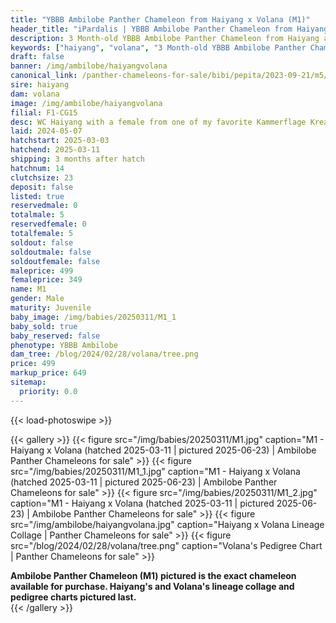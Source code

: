 ```yaml
---
title: "YBBB Ambilobe Panther Chameleon from Haiyang x Volana (M1)"
header_title: "iPardalis | YBBB Ambilobe Panther Chameleon from Haiyang x Volana | M1"
description: 3 Month-old YBBB Ambilobe Panther Chameleon from Haiyang and Volana. WC Haiyang with a female from one of my favorite Kammerflage Kreations pairings of the past few years - great outcross with new genetics! We've included sire and dam dendrograms if available, but you can view our Haiyang or Volana breeder pages for more information.
keywords: ["haiyang", "volana", "3 Month-old YBBB Ambilobe Panther Chameleon", "baby chameleons for sale", "buy panther chameleon", "panther for sale", "ambilobe panther chameleons for sale", "ambilobe panther chameleon for sale"]
draft: false
banner: /img/ambilobe/haiyangvolana
canonical_link: /panther-chameleons-for-sale/bibi/pepita/2023-09-21/m5/
sire: haiyang
dam: volana
image: /img/ambilobe/haiyangvolana
filial: F1-CG15
desc: WC Haiyang with a female from one of my favorite Kammerflage Kreations pairings of the past few years - great outcross with new genetics!
laid: 2024-05-07
hatchstart: 2025-03-03
hatchend: 2025-03-11
shipping: 3 months after hatch
hatchnum: 14
clutchsize: 23
deposit: false
listed: true
reservedmale: 0
totalmale: 5
reservedfemale: 0
totalfemale: 5
soldout: false
soldoutmale: false
soldoutfemale: false
maleprice: 499
femaleprice: 349
name: M1
gender: Male
maturity: Juvenile
baby_image: /img/babies/20250311/M1_1
baby_sold: true
baby_reserved: false
phenotype: YBBB Ambilobe
dam_tree: /blog/2024/02/28/volana/tree.png
price: 499
markup_price: 649
sitemap: 
  priority: 0.0
---
```


{{< load-photoswipe >}}

{{< gallery >}}
  {{< figure src="/img/babies/20250311/M1.jpg" caption="M1 - Haiyang x Volana (hatched 2025-03-11 | pictured 2025-06-23) | Ambilobe Panther Chameleons for sale" >}}
  {{< figure src="/img/babies/20250311/M1_1.jpg" caption="M1 - Haiyang x Volana (hatched 2025-03-11 | pictured 2025-06-23) | Ambilobe Panther Chameleons for sale" >}}
  {{< figure src="/img/babies/20250311/M1_2.jpg" caption="M1 - Haiyang x Volana (hatched 2025-03-11 | pictured 2025-06-23) | Ambilobe Panther Chameleons for sale" >}}
  {{< figure src="/img/ambilobe/haiyangvolana.jpg" caption="Haiyang x Volana Lineage Collage | Panther Chameleons for sale" >}}
  {{< figure src="/blog/2024/02/28/volana/tree.png" caption="Volana's Pedigree Chart | Panther Chameleons for sale" >}}
  <figcaption itemprop="description"><strong>Ambilobe Panther Chameleon (M1) pictured is the exact chameleon available for purchase. Haiyang's and Volana's lineage collage and pedigree charts pictured last.</strong></figcaption>
{{< /gallery >}}
